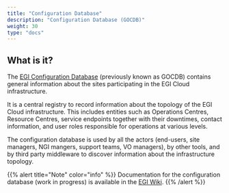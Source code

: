 ```yaml
---
title: "Configuration Database"
description: "Configuration Database (GOCDB)"
weight: 30
type: "docs"
---
```


## What is it?

The [EGI Configuration Database](https://goc.egi.eu) (previously known as
GOCDB) contains general information about the sites participating in the EGI
Cloud infrastructure.

It is a central registry to record information about the topology of the EGI
Cloud infrastructure. This includes entities such as Operations Centres, Resource
Centres, service endpoints together with their downtimes, contact information,
and user roles responsible for operations at various levels.

The configuration database is used by all the actors (end-users, site managers,
NGI mangers, support teams, VO managers), by other tools, and by third party
middleware to discover information about the infrastructure topology.

{{% alert title="Note" color="info" %}} Documentation for the configuration
database (work in progress) is available in the
[EGI Wiki](https://wiki.egi.eu/wiki/GOCDB).
{{% /alert %}}
